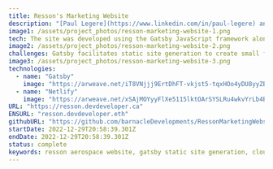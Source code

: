 ```yaml
---
title: Resson's Marketing Website
description: "[Paul Legere](https://www.linkedin.com/in/paul-legere) and I have worked together to design and implement a high-fidelity and high-performing website for the Resson aerospace company, recently acquired by McCain."
image1: /assets/project_photos/resson-marketing-website-1.png
tech: The site was developed using the Gatsby JavaScript framework along with  the Netlify content management system to allow for blazing fast page loads and adaptable content.
image2: /assets/project_photos/resson-marketing-website-2.png
challenges: G﻿atsby facilitates static site generation to create small footprint sites that can cheaply be hosted on the cloud. The primary challenge of working with Gatsby is its use of plugins which take time to understand how they relate to each other.
image3: /assets/project_photos/resson-marketing-website-3.png
technologies:
  - name: "Gatsby"
    image: "https://arweave.net/iT8VNjjj9ErtDhFT-vkjst5-tqxHOo4yDU8yyZBLQe8"
  - name: "Netlify"
    image: "https://arweave.net/xSAjMOYyyFlXe5115lktOArSYSLRu4wkvYrLb4B-kJM"
URL: "https://resson.devdeveloper.ca"
ENSURL: "resson.devdeveloper.eth"
githubURL: "https://github.com/barnacleDevelopments/RessonMarketingWebsite"
startDate: 2022-12-29T20:58:39.301Z
endDate: 2022-12-29T20:58:39.301Z
status: complete
keywords: resson aerospace website, gatsby static site generation, cloud-hosted website with netlify, high-performance web design, responsive design for aerospace, content management with netlify cms, mccain acquisition website, seo optimization for gatsby sites, paul legere web development, javascript framework for static sites, fast-loading gatsby websites, gatsby plugin integration challenges, scalable websites on the cloud, static site for aerospace industry
---
```

